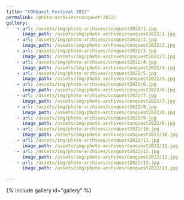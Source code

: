 ```yaml
---
title: "CONQuest Festival 2022"
permalink: /photo-archives/conquest-2022/
gallery:
    - url: /assets/img/photo-archives/conquest2022/1.jpg
      image_path: /assets/img/photo-archives/conquest2022/1.jpg
    - url: /assets/img/photo-archives/conquest2022/2.jpg
      image_path: /assets/img/photo-archives/conquest2022/2.jpg
    - url: /assets/img/photo-archives/conquest2022/3.jpg
      image_path: /assets/img/photo-archives/conquest2022/3.jpg
    - url: /assets/img/photo-archives/conquest2022/4.jpg
      image_path: /assets/img/photo-archives/conquest2022/4.jpg
    - url: /assets/img/photo-archives/conquest2022/5.jpg
      image_path: /assets/img/photo-archives/conquest2022/5.jpg
    - url: /assets/img/photo-archives/conquest2022/6.jpg
      image_path: /assets/img/photo-archives/conquest2022/6.jpg
    - url: /assets/img/photo-archives/conquest2022/7.jpg
      image_path: /assets/img/photo-archives/conquest2022/7.jpg
    - url: /assets/img/photo-archives/conquest2022/8.jpg
      image_path: /assets/img/photo-archives/conquest2022/8.jpg
    - url: /assets/img/photo-archives/conquest2022/9.jpg
      image_path: /assets/img/photo-archives/conquest2022/9.jpg
    - url: /assets/img/photo-archives/conquest2022/10.jpg
      image_path: /assets/img/photo-archives/conquest2022/10.jpg
    - url: /assets/img/photo-archives/conquest2022/11.jpg
      image_path: /assets/img/photo-archives/conquest2022/11.jpg
    - url: /assets/img/photo-archives/conquest2022/12.jpg
      image_path: /assets/img/photo-archives/conquest2022/12.jpg
    - url: /assets/img/photo-archives/conquest2022/13.jpg
      image_path: /assets/img/photo-archives/conquest2022/13.jpg

---
```


{% include gallery id="gallery" %}
